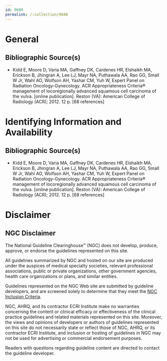```yaml
---
id: 9680
permalink: /:collection/9680
---
```


# General

## Bibliographic Source(s)

- Kidd E, Moore D, Varia MA, Gaffney DK, Cardenes HR, Elshaikh MA, Erickson B, Jhingran A, Lee LJ, Mayr NA, Puthawala AA, Rao GG, Small W Jr, Wahl AO, Wolfson AH, Yashar CM, Yuh W, Expert Panel on Radiation Oncology-Gynecology. ACR Appropriateness Criteria® management of locoregionally advanced squamous cell carcinoma of the vulva. [online publication]. Reston (VA): American College of Radiology (ACR); 2012. 12 p. [68 references]

# Identifying Information and Availability

## Bibliographic Source(s)

- Kidd E, Moore D, Varia MA, Gaffney DK, Cardenes HR, Elshaikh MA, Erickson B, Jhingran A, Lee LJ, Mayr NA, Puthawala AA, Rao GG, Small W Jr, Wahl AO, Wolfson AH, Yashar CM, Yuh W, Expert Panel on Radiation Oncology-Gynecology. ACR Appropriateness Criteria® management of locoregionally advanced squamous cell carcinoma of the vulva. [online publication]. Reston (VA): American College of Radiology (ACR); 2012. 12 p. [68 references]

# Disclaimer

## NGC Disclaimer

The National Guideline Clearinghouse™ (NGC) does not develop, produce, approve, or endorse the guidelines represented on this site.

All guidelines summarized by NGC and hosted on our site are produced under the auspices of medical specialty societies, relevant professional associations, public or private organizations, other government agencies, health care organizations or plans, and similar entities.

Guidelines represented on the NGC Web site are submitted by guideline developers, and are screened solely to determine that they meet the [NGC Inclusion Criteria](/help-and-about/summaries/inclusion-criteria).

NGC, AHRQ, and its contractor ECRI Institute make no warranties concerning the content or clinical efficacy or effectiveness of the clinical practice guidelines and related materials represented on this site. Moreover, the views and opinions of developers or authors of guidelines represented on this site do not necessarily state or reflect those of NGC, AHRQ, or its contractor ECRI Institute, and inclusion or hosting of guidelines in NGC may not be used for advertising or commercial endorsement purposes.

Readers with questions regarding guideline content are directed to contact the guideline developer.

